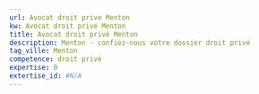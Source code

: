 ```yaml
---
url: Avocat droit prive Menton
kw: Avocat droit privé Menton
title: Avocat droit privé Menton
description: Menton - confiez-nous votre dossier droit privé
tag_ville: Menton
competence: droit privé
expertise: 0
extertise_id: #N/A
---
```

